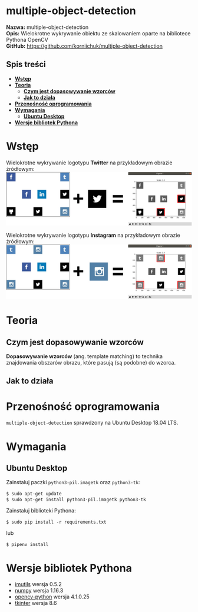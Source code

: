 # multiple-object-detection
**Nazwa:** multiple-object-detection  
**Opis:** Wielokrotne wykrywanie obiektu ze skalowaniem oparte na bibliotece Pythona OpenCV  
**GitHub:** https://github.com/korniichuk/multiple-object-detection

## Spis treści
* **[Wstęp](#wstęp)**
* **[Teoria](#teoria)**
  * **[Czym jest dopasowywanie wzorców](#czym-jest-dopasowywanie-wzorców)**
  * **[Jak to działa](#jak-to-działa)**
* **[Przenośność oprogramowania](#przenośność-oprogramowania)**
* **[Wymagania](#wymagania)**
  * **[Ubuntu Desktop](#ubuntu-desktop)**
* **[Wersje bibliotek Pythona](#wersje-bibliotek-Pythona)**

# Wstęp
Wielokrotne wykrywanie logotypu **Twitter** na przykładowym obrazie źródłowym:
![match_twitter.jpg](img/match_twitter.jpg)

Wielokrotne wykrywanie logotypu **Instagram** na przykładowym obrazie źródłowym:
![match_instagram.jpg](img/match_instagram.jpg)

# Teoria
## Czym jest dopasowywanie wzorców
**Dopasowywanie wzorców** (ang. template matching) to technika znajdowania obszarów obrazu, które pasują (są podobne) do wzorca.

## Jak to działa

# Przenośność oprogramowania
`multiple-object-detection` sprawdzony na Ubuntu Desktop 18.04 LTS.

# Wymagania
## Ubuntu Desktop
Zainstaluj paczki `python3-pil.imagetk` oraz `python3-tk`:
```
$ sudo apt-get update
$ sudo apt-get install python3-pil.imagetk python3-tk
```

Zainstaluj biblioteki Pythona:
```
$ sudo pip install -r requirements.txt
```

lub
```
$ pipenv install
```

# Wersje bibliotek Pythona
* [imutils](https://pypi.org/project/imutils/) wersja 0.5.2
* [numpy](https://pypi.org/project/numpy/) wersja 1.16.3
* [opencv-python](https://pypi.org/project/opencv-python/) wersja 4.1.0.25
* [tkinter](https://tkdocs.com/) wersja 8.6
